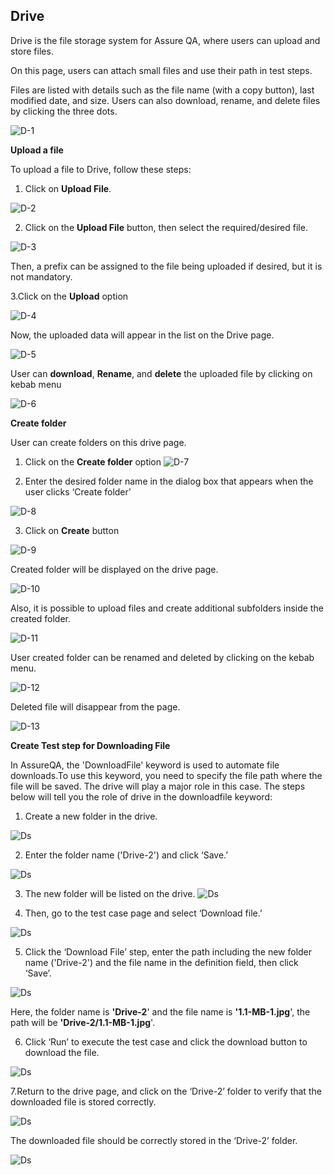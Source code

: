 ## Drive
Drive is the file storage system for Assure QA, where users can upload and store files.

On this page, users can attach small files and use their path in test steps.

Files are listed with details such as the file name (with a copy button), last modified date, and size. Users can also download, rename, and delete files by clicking the three dots.

![D-1](/images/D-1.png)

**Upload a file**

To upload a file to Drive, follow these steps:

1. Click on **Upload File**.

![D-2](/images/D-2.png)

2. Click on the **Upload File** button, then select the required/desired file.

![D-3](/images/D-3.png)

Then, a prefix can be assigned to the file being uploaded if desired, but it is not mandatory.

3.Click on the **Upload** option

![D-4](/images/D-4.png)

Now, the uploaded data will appear in the list on the Drive page.

![D-5](/images/D-5.png)

User can **download**, **Rename**,  and **delete** the uploaded file by clicking on kebab menu

![D-6](/images/D-6.png)

**Create folder**

User can create folders on this drive page.

1. Click on the **Create folder** option
![D-7](/images/D-7.png)

2. Enter the desired folder name in the dialog box that appears when the user clicks ‘Create folder’

![D-8](/images/D-8.png)

3. Click on **Create** button

![D-9](/images/D-9.png)

Created folder will be displayed on the drive page.

![D-10](/images/D-10.png)

Also, it is possible to upload files and create additional subfolders inside the created folder.

![D-11](/images/D-11.png)

User created folder can be renamed and deleted by clicking on the kebab menu.

![D-12](images/D-12.png)

Deleted file will disappear from the page.

![D-13](/images/D-13.png)

**Create Test step for Downloading File**

In AssureQA, the 'DownloadFile' keyword is used to automate file downloads.To use this keyword, you need to specify the file path where the file will be saved.
The drive will play a major role in this case. The steps below will tell you the role of drive in the downloadfile keyword:

1. Create a new folder in the drive.

![Ds](images/D.s-1.png)

2. Enter the folder name ('Drive-2') and click ‘Save.’

![Ds](images/D.s-2.png)

3. The new folder will be listed on the drive.
![Ds](images/D.s-3.png)

4. Then, go to the test case page and select ‘Download file.’

![Ds](images/D.s-4.png)

5. Click the ‘Download File’ step, enter the path including the new folder name ('Drive-2') and the file name in the definition field, then click ‘Save’.

![Ds](images/D.s-5.png)

Here, the folder name is **'Drive-2**' and the file name is **'1.1-MB-1.jpg**', the path will be **'Drive-2/1.1-MB-1.jpg**'.

6. Click ‘Run’ to execute the test case and click the download button to download the file.

![Ds](images/D.s-6.png)

7.Return to the drive page, and click on the ‘Drive-2’ folder to verify that the downloaded file is stored correctly.

![Ds](images/D.s-7.png)

The downloaded file should be correctly stored in the ‘Drive-2’ folder.

![Ds](images/D.s-8.png)

